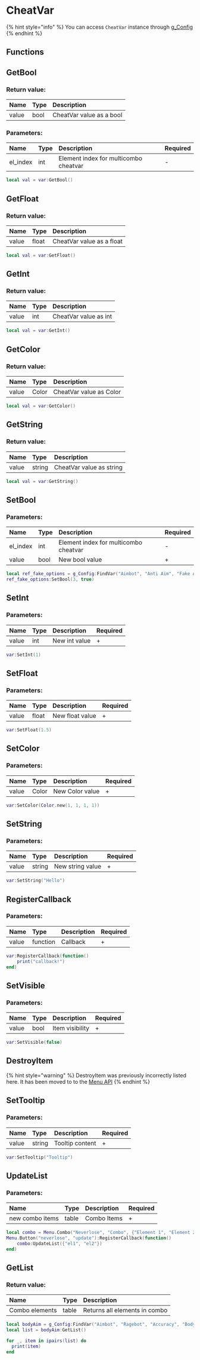 # CheatVar

{% hint style="info" %}
You can access `CheatVar` instance through [g\_Config](../classes/Config.md)
{% endhint %}

## Functions

## GetBool

### Return value:

| Name | Type | Description |
| :--- | :--- | :--- |
| value | bool | CheatVar value as a bool |

### Parameters:

| Name | Type | Description | Required |
| :--- | :--- | :--- | :--- |
| el\_index | int | Element index for multicombo cheatvar | - |

```lua
local val = var:GetBool()
```

## GetFloat

### Return value:

| Name | Type | Description |
| :--- | :--- | :--- |
| value | float | CheatVar value as a float |

```lua
local val = var:GetFloat()
```

## GetInt

### Return value:

| Name | Type | Description |
| :--- | :--- | :--- |
| value | int | CheatVar value as int |

```lua
local val = var:GetInt()
```

## GetColor

### Return value:

| Name | Type | Description |
| :--- | :--- | :--- |
| value | Color | CheatVar value as Color |

```lua
local val = var:GetColor()
```

## GetString

### Return value:

| Name | Type | Description |
| :--- | :--- | :--- |
| value | string | CheatVar value as string |

```lua
local val = var:GetString()
```

## SetBool

### Parameters:

| Name | Type | Description | Required |
| :--- | :--- | :--- | :--- |
| el\_index | int | Element index for multicombo cheatvar | - |
| value | bool | New bool value | + |

```lua
local ref_fake_options = g_Config:FindVar("Aimbot", "Anti Aim", "Fake Angle", "Fake Options")
ref_fake_options:SetBool(3, true)
```

## SetInt

### Parameters:

| Name | Type | Description | Required |
| :--- | :--- | :--- | :--- |
| value | int | New int value | + |

```lua
var:SetInt(1)
```

## SetFloat

### Parameters:

| Name | Type | Description | Required |
| :--- | :--- | :--- | :--- |
| value | float | New float value | + |

```lua
var:SetFloat(1.5)
```

## SetColor

### Parameters:

| Name | Type | Description | Required |
| :--- | :--- | :--- | :--- |
| value | Color | New Color value | + |

```lua
var:SetColor(Color.new(1, 1, 1, 1))
```

## SetString

### Parameters:

| Name | Type | Description | Required |
| :--- | :--- | :--- | :--- |
| value | string | New string value | + |

```lua
var:SetString("Hello")
```

## RegisterCallback

### Parameters:

| Name | Type | Description | Required |
| :--- | :--- | :--- | :--- |
| value | function | Callback | + |

```lua
var:RegisterCallback(function()
	print("callback!")
end)
```

## SetVisible

### Parameters:

| Name | Type | Description | Required |
| :--- | :--- | :--- | :--- |
| value | bool | Item visibility | + |

```lua
var:SetVisible(false)
```

## DestroyItem

{% hint style="warning" %}
DestroyItem was previously incorrectly listed here. It has been moved to to the [Menu API](../other/menuapi.md#destroyitem)
{% endhint %}


## SetTooltip

### Parameters:

| Name | Type | Description | Required |
| :--- | :--- | :--- | :--- |
| value | string | Tooltip content | + |

```lua
var:SetTooltip("Tooltip")
```

## UpdateList

### Parameters:

| Name | Type | Description | Required |
| :--- | :--- | :--- | :--- |
| new combo items | table | Combo Items | + |

```lua
local combo = Menu.Combo("Neverlose", "Combo", {"Element 1", "Element 2", "Element 3"}, 0, "Tooltip")
Menu.Button("neverlose", "update"):RegisterCallback(function()	
	combo:UpdateList({"el1", "el2"})	
end)
```

## GetList

### Return value:

| Name | Type | Description |
| :--- | :--- | :--- |
| Combo elements | table | Returns all elements in combo |

```lua
local bodyAim = g_Config:FindVar("Aimbot", "Ragebot", "Accuracy", "Body Aim")
local list = bodyAim:GetList()

for _, item in ipairs(list) do
  print(item)
end
```
